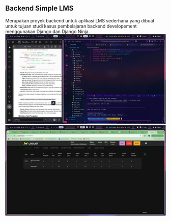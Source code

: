 ## Backend Simple LMS

Merupakan proyek backend untuk aplikasi LMS sederhana yang dibuat untuk tujuan studi kasus pembelajaran backend developement menggunakan Django dan Django Ninja.
![django_testing](./code/img/testing_be.png)
![locus_testing](./code/img/locus.png)
